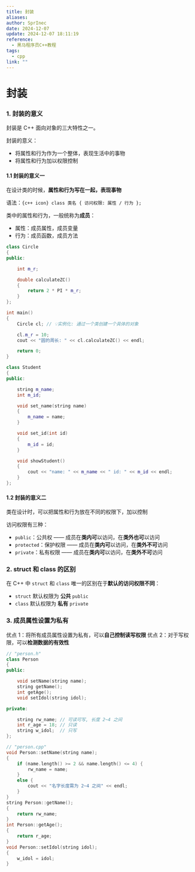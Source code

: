 ```yaml
---
title: 封装
aliases: 
author: SprInec
date: 2024-12-07
update: 2024-12-07 18:11:19
reference:
  - 黑马程序员C++教程
tags:
  - cpp
link: ""
---
```

# 封装
### 1. 封装的意义

封装是 C++ 面向对象的三大特性之一。

封装的意义：

- 将属性和行为作为一个整体，表现生活中的事物
- 将属性和行为加以权限控制

#### 1.1 封装的意义一

在设计类的时候，**属性和行为写在一起，表现事物**

语法：`{c++ icon} class 类名 { 访问权限: 属性 / 行为 };`

类中的属性和行为，一般统称为**成员**：

- 属性：成员属性，成员变量
- 行为：成员函数，成员方法

```cpp
class Circle
{
public:

	int m_r; 

	double calculateZC()
	{
		return 2 * PI * m_r;
	}
};

int main()
{
	Circle cl; // 💡实例化: 通过一个类创建一个具体的对象

	cl.m_r = 10;
	cout << "圆的周长: " << cl.calculateZC() << endl;

	return 0;
}
```

```cpp
class Student 
{
public:

	string m_name;
	int m_id;

	void set_name(string name)
	{
		m_name = name;
	}

	void set_id(int id)
	{
		m_id = id;
	}

	void showStudent()
	{
		cout << "name: " << m_name << " id: " << m_id << endl;
	}
};
```

#### 1.2 封装的意义二

类在设计时，可以把属性和行为放在不同的权限下，加以控制

访问权限有三种：

- `public`：公共权 —— 成员在**类内可**以访问，在**类外也可**以访问
- `protected`：保护权限 —— 成员在**类内可**以访问，在**类外不可**访问
- `private`：私有权限 —— 成员在**类内可**以访问，在**类外不可**访问

### 2. struct 和 class 的区别

在 C++ 中 `struct` 和 `class` 唯一的区别在于**默认的访问权限不同**：

- `struct` 默认权限为 **公共** `public`
- `class` 默认权限为 **私有** `private`

### 3. 成员属性设置为私有

优点 1：将所有成员属性设置为私有，可以**自己控制读写权限**
优点 2：对于写权限，可以**检测数据的有效性**

```cpp
// "person.h"
class Person
{
public:

	void setName(string name);
	string getName();
	int getAge();
	void setIdol(string idol);

private:

	string rw_name; // 可读可写, 长度 2~4 之间
	int r_age = 18; // 只读
	string w_idol;  // 只写
};
```

```cpp
// "person.cpp"
void Person::setName(string name);
{
	if (name.length() >= 2 && name.length() <= 4) {
		rw_name = name;
	}
	else {
		cout << "名字长度需为 2~4 之间" << endl;
	}
}
string Person::getName();
{
	return rw_name;
}
int Person::getAge();
{
	return r_age;
}
void Person::setIdol(string idol);
{
	w_idol = idol;
}
```
